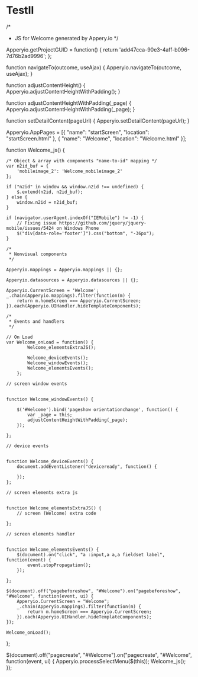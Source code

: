 TestII
======
/*
 * JS for Welcome generated by Appery.io
 */

Apperyio.getProjectGUID = function() {
    return 'add47cca-90e3-4aff-b096-7d76b2ad9996';
};

function navigateTo(outcome, useAjax) {
    Apperyio.navigateTo(outcome, useAjax);
}

function adjustContentHeight() {
    Apperyio.adjustContentHeightWithPadding();
}

function adjustContentHeightWithPadding(_page) {
    Apperyio.adjustContentHeightWithPadding(_page);
}

function setDetailContent(pageUrl) {
    Apperyio.setDetailContent(pageUrl);
}

Apperyio.AppPages = [{
    "name": "startScreen",
    "location": "startScreen.html"
}, {
    "name": "Welcome",
    "location": "Welcome.html"
}];

function Welcome_js() {

    /* Object & array with components "name-to-id" mapping */
    var n2id_buf = {
        'mobileimage_2': 'Welcome_mobileimage_2'
    };

    if ("n2id" in window && window.n2id !== undefined) {
        $.extend(n2id, n2id_buf);
    } else {
        window.n2id = n2id_buf;
    }

    if (navigator.userAgent.indexOf("IEMobile") != -1) {
        // Fixing issue https://github.com/jquery/jquery-mobile/issues/5424 on Windows Phone
        $("div[data-role='footer']").css("bottom", "-36px");
    }

    /*
     * Nonvisual components
     */

    Apperyio.mappings = Apperyio.mappings || {};

    Apperyio.datasources = Apperyio.datasources || {};

    Apperyio.CurrentScreen = 'Welcome';
    _.chain(Apperyio.mappings).filter(function(m) {
        return m.homeScreen === Apperyio.CurrentScreen;
    }).each(Apperyio.UIHandler.hideTemplateComponents);

    /*
     * Events and handlers
     */

    // On Load
    var Welcome_onLoad = function() {
            Welcome_elementsExtraJS();

            Welcome_deviceEvents();
            Welcome_windowEvents();
            Welcome_elementsEvents();
        };

    // screen window events


    function Welcome_windowEvents() {

        $('#Welcome').bind('pageshow orientationchange', function() {
            var _page = this;
            adjustContentHeightWithPadding(_page);
        });

    };

    // device events


    function Welcome_deviceEvents() {
        document.addEventListener("deviceready", function() {

        });
    };

    // screen elements extra js


    function Welcome_elementsExtraJS() {
        // screen (Welcome) extra code

    };

    // screen elements handler


    function Welcome_elementsEvents() {
        $(document).on("click", "a :input,a a,a fieldset label", function(event) {
            event.stopPropagation();
        });

    };

    $(document).off("pagebeforeshow", "#Welcome").on("pagebeforeshow", "#Welcome", function(event, ui) {
        Apperyio.CurrentScreen = "Welcome";
        _.chain(Apperyio.mappings).filter(function(m) {
            return m.homeScreen === Apperyio.CurrentScreen;
        }).each(Apperyio.UIHandler.hideTemplateComponents);
    });

    Welcome_onLoad();
};

$(document).off("pagecreate", "#Welcome").on("pagecreate", "#Welcome", function(event, ui) {
    Apperyio.processSelectMenu($(this));
    Welcome_js();
});
